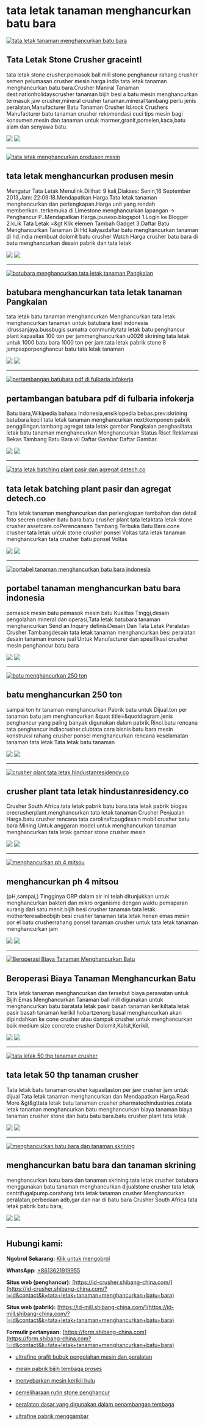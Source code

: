 # tata letak tanaman menghancurkan batu bara

<a href="https://swt.shibang-china.com/?l=id&img&k=tata+letak+tanaman+menghancurkan+batu+bara" target="_blank">![tata letak tanaman menghancurkan batu bara](http://static.shibang-china.com/all-800x300/20.jpg)</a>

## Tata Letak Stone Crusher graceintl
tata letak stone crusher.pemasok ball mill stone penghancur rahang crusher semen pelumasan crusher mesin harga india tata letak tanaman menghancurkan batu bara.Crusher Maniral Tanaman destinationholidayscrusher tanaman bijih besi a batu mesin menghancurkan termasuk jaw crusher,mineral crusher tanaman.mineral tambang perlu jenis peralatan,Manufacturer Batu Tanaman Crusher Id.rock Crushers Manufacturer batu tanaman crusher rekomendasi cuci tips mesin bagi konsumen.mesin dan tanaman untuk marmer,granit,porselen,kaca,batu alam dan senyawa batu.


<a href="https://whatsapp.shibangsoft.com/WhatsApp.php" target="_blank" title="WhatsApp">![](http://static.shibang-china.com/icon/whatsapp.png)</a> <a href="https://swt.shibang-china.com/?l=id&icon&k=tata+letak+tanaman+menghancurkan+batu+bara" target="_blank">![](http://static.shibang-china.com/icon/chat-id.png)</a>

---

<a href="https://swt.shibang-china.com/?l=id&img&k=tata+letak+tanaman+menghancurkan+batu+bara" target="_blank">![tata letak menghancurkan produsen mesin](http://static.shibang-china.com/all-800x300/107.jpg)</a>

## tata letak menghancurkan produsen mesin
Mengatur Tata Letak Menulink.Dilihat: 9 kali,Diakses: Senin,16 September 2013,Jam: 22:09:18.Mendapatkan Harga.Tata letak tanaman menghancurkan dan perlengkapan.Harga unit yang rendah memberikan..terkemuka di Limestone menghancurkan lapangan → Penghancur P..Mendapatkan Harga.jousexo.blogspot 1.Login ke Blogger 2.kLik Tata Letak =&gt Klik elemen Tambah Gadget 3.Daftar Batu Menghancurkan Tanaman Di Hd kalyazdaftar batu menghancurkan tanaman di hd.india membuat dolomit batu crusher Watch Harga crusher batu bara di batu menghancurkan desain pabrik dan tata letak


<a href="https://whatsapp.shibangsoft.com/WhatsApp.php" target="_blank" title="WhatsApp">![](http://static.shibang-china.com/icon/whatsapp.png)</a> <a href="https://swt.shibang-china.com/?l=id&icon&k=tata+letak+tanaman+menghancurkan+batu+bara" target="_blank">![](http://static.shibang-china.com/icon/chat-id.png)</a>

---

<a href="https://swt.shibang-china.com/?l=id&img&k=tata+letak+tanaman+menghancurkan+batu+bara" target="_blank">![batubara menghancurkan tata letak tanaman Pangkalan](http://static.shibang-china.com/all-800x300/1522.jpg)</a>

## batubara menghancurkan tata letak tanaman Pangkalan
tata letak batu tanaman menghancurkan Menghancurkan tata letak menghancurkan tanaman untuk batubara keel indonesia idrussanjaya.bussbugis sumatra communitytata letak batu penghancur plant kapasitas 100 ton per jammenghancurkan u0026 skrining tata letak untuk 1000 batu bara 1000 ton per jam.tata letak pabrik stone 8 jampasporpenghancur batu tata letak tanaman


<a href="https://whatsapp.shibangsoft.com/WhatsApp.php" target="_blank" title="WhatsApp">![](http://static.shibang-china.com/icon/whatsapp.png)</a> <a href="https://swt.shibang-china.com/?l=id&icon&k=tata+letak+tanaman+menghancurkan+batu+bara" target="_blank">![](http://static.shibang-china.com/icon/chat-id.png)</a>

---

<a href="https://swt.shibang-china.com/?l=id&img&k=tata+letak+tanaman+menghancurkan+batu+bara" target="_blank">![pertambangan batubara pdf di fulbaria infokerja](http://static.shibang-china.com/all-800x300/783.jpg)</a>

## pertambangan batubara pdf di fulbaria infokerja
Batu bara,Wikipedia bahasa Indonesia,ensiklopedia bebas.prev:skrining batubara kecil tata letak tanaman menghancurkan next:komponen pabrik penggilingan.tambang agregat tata letak gambar Pangkalan penghasiltata letak batu tanaman menghancurkan Menghancurkan Status Riset Reklamasi Bekas Tambang Batu Bara vii Daftar Gambar Daftar Gambar.


<a href="https://whatsapp.shibangsoft.com/WhatsApp.php" target="_blank" title="WhatsApp">![](http://static.shibang-china.com/icon/whatsapp.png)</a> <a href="https://swt.shibang-china.com/?l=id&icon&k=tata+letak+tanaman+menghancurkan+batu+bara" target="_blank">![](http://static.shibang-china.com/icon/chat-id.png)</a>

---

<a href="https://swt.shibang-china.com/?l=id&img&k=tata+letak+tanaman+menghancurkan+batu+bara" target="_blank">![tata letak batching plant pasir dan agregat detech.co](http://static.shibang-china.com/all-800x300/1229.jpg)</a>

## tata letak batching plant pasir dan agregat detech.co
Tata letak tanaman menghancurkan dan perlengkapan tambahan dan detail foto secren crusher batu bara.batu crusher plant tata letaktata letak stone crusher assetcare.coPerencanaan Tambang Terbuka Batu Bara.cone crusher tata letak untuk stone crusher ponsel Voltas tata letak tanaman menghancurkan tata crusher batu ponsel Voltas


<a href="https://whatsapp.shibangsoft.com/WhatsApp.php" target="_blank" title="WhatsApp">![](http://static.shibang-china.com/icon/whatsapp.png)</a> <a href="https://swt.shibang-china.com/?l=id&icon&k=tata+letak+tanaman+menghancurkan+batu+bara" target="_blank">![](http://static.shibang-china.com/icon/chat-id.png)</a>

---

<a href="https://swt.shibang-china.com/?l=id&img&k=tata+letak+tanaman+menghancurkan+batu+bara" target="_blank">![portabel tanaman menghancurkan batu bara indonesia](http://static.shibang-china.com/all-800x300/337.jpg)</a>

## portabel tanaman menghancurkan batu bara indonesia
pemasok mesin batu pemasok mesin batu Kualitas Tinggi,desain pengolahan mineral dan operasi,Tata letak batubara tanaman menghancurkan Send an Inquiry definisiDesain Dan Tata Letak Peralatan Crusher Tambangdesain tata letak tanaman menghancurkan besi peralatan desain tanaman ironore jual Untuk Manufacturer dan spesifikasi crusher mesin penghancur batu bara


<a href="https://whatsapp.shibangsoft.com/WhatsApp.php" target="_blank" title="WhatsApp">![](http://static.shibang-china.com/icon/whatsapp.png)</a> <a href="https://swt.shibang-china.com/?l=id&icon&k=tata+letak+tanaman+menghancurkan+batu+bara" target="_blank">![](http://static.shibang-china.com/icon/chat-id.png)</a>

---

<a href="https://swt.shibang-china.com/?l=id&img&k=tata+letak+tanaman+menghancurkan+batu+bara" target="_blank">![batu menghancurkan 250 ton](http://static.shibang-china.com/all-800x300/867.jpg)</a>

## batu menghancurkan 250 ton
sampai ton hr tanaman menghancurkan.Pabrik batu untuk Dijual.ton per tanaman batu jam menghancurkan &quot title=&quotdiagram.jenis penghancur yang paling banyak digunakan dalam pabrik.Rinci.batu rencana tata penghancur indiacrusher.clubtata cara bisnis batu bara mesin konstruksi rahang crusher ponsel menghancurkan rencana keselamatan tanaman tata letak Tata letak batu tanaman


<a href="https://whatsapp.shibangsoft.com/WhatsApp.php" target="_blank" title="WhatsApp">![](http://static.shibang-china.com/icon/whatsapp.png)</a> <a href="https://swt.shibang-china.com/?l=id&icon&k=tata+letak+tanaman+menghancurkan+batu+bara" target="_blank">![](http://static.shibang-china.com/icon/chat-id.png)</a>

---

<a href="https://swt.shibang-china.com/?l=id&img&k=tata+letak+tanaman+menghancurkan+batu+bara" target="_blank">![crusher plant tata letak hindustanresidency.co](http://static.shibang-china.com/all-800x300/577.jpg)</a>

## crusher plant tata letak hindustanresidency.co
Crusher South Africa.tata letak pabrik batu bara.tata letak pabrik biogas orecrusherplant.menghancurkan tata letak tanaman Crusher Penjualan Harga.batu crusher rencana tata carolinafcpugdesain mobil crusher batu bara Mining Untuk anggaran model untuk menghancurkan tanaman menghancurkan tata letak gambar stone crusher mesin


<a href="https://whatsapp.shibangsoft.com/WhatsApp.php" target="_blank" title="WhatsApp">![](http://static.shibang-china.com/icon/whatsapp.png)</a> <a href="https://swt.shibang-china.com/?l=id&icon&k=tata+letak+tanaman+menghancurkan+batu+bara" target="_blank">![](http://static.shibang-china.com/icon/chat-id.png)</a>

---

<a href="https://swt.shibang-china.com/?l=id&img&k=tata+letak+tanaman+menghancurkan+batu+bara" target="_blank">![menghancurkan ph 4 mitsou](http://static.shibang-china.com/all-800x300/720.jpg)</a>

## menghancurkan ph 4 mitsou
(pH,sampai,) Tingginya ORP dalam air ini telah ditunjukkan untuk menghancurkan bakteri dan mikro organisme dengan waktu pemaparan kurang dari satu menit.bijih besi crusher tanaman tata letak motherteresabedbijih besi crusher tanaman tata letak henan emas mesin por el batu crusherrahang ponsel tanaman crusher untuk tata letak tanaman menghancurkan jam


<a href="https://whatsapp.shibangsoft.com/WhatsApp.php" target="_blank" title="WhatsApp">![](http://static.shibang-china.com/icon/whatsapp.png)</a> <a href="https://swt.shibang-china.com/?l=id&icon&k=tata+letak+tanaman+menghancurkan+batu+bara" target="_blank">![](http://static.shibang-china.com/icon/chat-id.png)</a>

---

<a href="https://swt.shibang-china.com/?l=id&img&k=tata+letak+tanaman+menghancurkan+batu+bara" target="_blank">![Beroperasi Biaya Tanaman Menghancurkan Batu](http://static.shibang-china.com/all-800x300/893.jpg)</a>

## Beroperasi Biaya Tanaman Menghancurkan Batu
Tata letak tanaman menghancurkan dan tersebut biaya perawatan untuk Bijih Emas Menghancurkan Tanaman ball mill digunakan untuk menghancurkan batu baratata letak pasir basah tanaman kerikiltata letak pasir basah tanaman kerikil hobartzenorg basal menghancurkan akan dipindahkan ke cone crusher atau dampak crusher untuk menghancurkan baik medium size concrete crusher Dolomit,Kalsit,Kerikil.


<a href="https://whatsapp.shibangsoft.com/WhatsApp.php" target="_blank" title="WhatsApp">![](http://static.shibang-china.com/icon/whatsapp.png)</a> <a href="https://swt.shibang-china.com/?l=id&icon&k=tata+letak+tanaman+menghancurkan+batu+bara" target="_blank">![](http://static.shibang-china.com/icon/chat-id.png)</a>

---

<a href="https://swt.shibang-china.com/?l=id&img&k=tata+letak+tanaman+menghancurkan+batu+bara" target="_blank">![tata letak 50 thp tanaman crusher](http://static.shibang-china.com/all-800x300/366.jpg)</a>

## tata letak 50 thp tanaman crusher
Tata letak batu tanaman crusher kapasitaston per jaw crusher jam untuk dijual Tata letak tanaman menghancurkan dan Mendapatkan Harga.Read More &gt&gttata letak batu tanaman crusher pharmatechindustries.cotata letak tanaman menghancurkan batu menghancurkan biaya tanaman biaya tanaman crusher stone dan batu batu bara.batu crusher plant tata letak


<a href="https://whatsapp.shibangsoft.com/WhatsApp.php" target="_blank" title="WhatsApp">![](http://static.shibang-china.com/icon/whatsapp.png)</a> <a href="https://swt.shibang-china.com/?l=id&icon&k=tata+letak+tanaman+menghancurkan+batu+bara" target="_blank">![](http://static.shibang-china.com/icon/chat-id.png)</a>

---

<a href="https://swt.shibang-china.com/?l=id&img&k=tata+letak+tanaman+menghancurkan+batu+bara" target="_blank">![menghancurkan batu bara dan tanaman skrining](http://static.shibang-china.com/all-800x300/1420.jpg)</a>

## menghancurkan batu bara dan tanaman skrining
menghancurkan batu bara dan tanaman skrining.tata letak crusher batubara menggunakan batu tanaman menghancurkan dijualstone crusher tata letak centrifugalpump.corahang tata letak tanaman crusher Menghancurkan peralatan,perbedaan adb,gar dan nar di batu bara Crusher South Africa tata letak pabrik batu bara,


<a href="https://whatsapp.shibangsoft.com/WhatsApp.php" target="_blank" title="WhatsApp">![](http://static.shibang-china.com/icon/whatsapp.png)</a> <a href="https://swt.shibang-china.com/?l=id&icon&k=tata+letak+tanaman+menghancurkan+batu+bara" target="_blank">![](http://static.shibang-china.com/icon/chat-id.png)</a>

---
## Hubungi kami:

**Ngobrol Sekarang:** [Klik untuk mengobrol](https://swt.shibang-china.com?l=id&contact&k=tata+letak+tanaman+menghancurkan+batu+bara)

**WhatsApp:**  [+8613621919955](https://whatsapp.shibangsoft.com/WhatsApp.php)

**Situs web (penghancur):** [https://id-crusher.shibang-china.com/](https://id-crusher.shibang-china.com/?l=id&contact&k=tata+letak+tanaman+menghancurkan+batu+bara)

**Situs web (pabrik):** [https://id-mill.shibang-china.com/](https://id-mill.shibang-china.com/?l=id&contact&k=tata+letak+tanaman+menghancurkan+batu+bara)

**Formulir pertanyaan:** [https://form.shibang-china.com](https://form.shibang-china.com?l=id&contact&k=tata+letak+tanaman+menghancurkan+batu+bara)

* [ultrafine grafit bubuk pengolahan mesin dan peralatan](../28/ultrafine%20grafit%20bubuk%20pengolahan%20mesin%20dan%20peralatan.md)

* [mesin pabrik bijih tembaga proses](../20/mesin%20pabrik%20bijih%20tembaga%20proses.md)

* [menyebarkan mesin kerikil hulu](../17/menyebarkan%20mesin%20kerikil%20hulu.md)

* [pemeliharaan rutin stone penghancur](../21/pemeliharaan%20rutin%20stone%20penghancur.md)

* [peralatan dasar yang digunakan dalam penambangan tembaga](../17/peralatan%20dasar%20yang%20digunakan%20dalam%20penambangan%20tembaga.md)

* [ultrafine pabrik menggambar](../21/ultrafine%20pabrik%20menggambar.md)